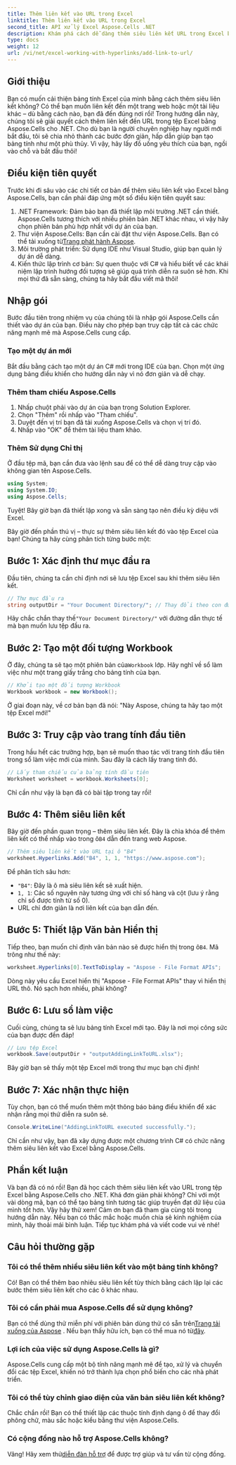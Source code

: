 ```yaml
---
title: Thêm liên kết vào URL trong Excel
linktitle: Thêm liên kết vào URL trong Excel
second_title: API xử lý Excel Aspose.Cells .NET
description: Khám phá cách dễ dàng thêm siêu liên kết URL trong Excel bằng Aspose.Cells cho .NET với hướng dẫn chi tiết này. Tối ưu hóa bảng tính của bạn.
type: docs
weight: 12
url: /vi/net/excel-working-with-hyperlinks/add-link-to-url/
---
```

## Giới thiệu
Bạn có muốn cải thiện bảng tính Excel của mình bằng cách thêm siêu liên kết không? Có thể bạn muốn liên kết đến một trang web hoặc một tài liệu khác – dù bằng cách nào, bạn đã đến đúng nơi rồi! Trong hướng dẫn này, chúng tôi sẽ giải quyết cách thêm liên kết đến URL trong tệp Excel bằng Aspose.Cells cho .NET. Cho dù bạn là người chuyên nghiệp hay người mới bắt đầu, tôi sẽ chia nhỏ thành các bước đơn giản, hấp dẫn giúp bạn tạo bảng tính như một phù thủy. Vì vậy, hãy lấy đồ uống yêu thích của bạn, ngồi vào chỗ và bắt đầu thôi!
## Điều kiện tiên quyết
Trước khi đi sâu vào các chi tiết cơ bản để thêm siêu liên kết vào Excel bằng Aspose.Cells, bạn cần phải đáp ứng một số điều kiện tiên quyết sau:
1. .NET Framework: Đảm bảo bạn đã thiết lập môi trường .NET cần thiết. Aspose.Cells tương thích với nhiều phiên bản .NET khác nhau, vì vậy hãy chọn phiên bản phù hợp nhất với dự án của bạn.
2. Thư viện Aspose.Cells: Bạn cần cài đặt thư viện Aspose.Cells. Bạn có thể tải xuống từ[Trang phát hành Aspose](https://releases.aspose.com/cells/net/).
3. Môi trường phát triển: Sử dụng IDE như Visual Studio, giúp bạn quản lý dự án dễ dàng.
4. Kiến thức lập trình cơ bản: Sự quen thuộc với C# và hiểu biết về các khái niệm lập trình hướng đối tượng sẽ giúp quá trình diễn ra suôn sẻ hơn.
Khi mọi thứ đã sẵn sàng, chúng ta hãy bắt đầu viết mã thôi!
## Nhập gói
Bước đầu tiên trong nhiệm vụ của chúng tôi là nhập gói Aspose.Cells cần thiết vào dự án của bạn. Điều này cho phép bạn truy cập tất cả các chức năng mạnh mẽ mà Aspose.Cells cung cấp.
### Tạo một dự án mới
Bắt đầu bằng cách tạo một dự án C# mới trong IDE của bạn. Chọn một ứng dụng bảng điều khiển cho hướng dẫn này vì nó đơn giản và dễ chạy.
### Thêm tham chiếu Aspose.Cells
1. Nhấp chuột phải vào dự án của bạn trong Solution Explorer.
2. Chọn "Thêm" rồi nhấp vào "Tham chiếu".
3. Duyệt đến vị trí bạn đã tải xuống Aspose.Cells và chọn vị trí đó.
4. Nhấp vào "OK" để thêm tài liệu tham khảo.
### Thêm Sử dụng Chỉ thị
Ở đầu tệp mã, bạn cần đưa vào lệnh sau để có thể dễ dàng truy cập vào không gian tên Aspose.Cells.
```csharp
using System;
using System.IO;
using Aspose.Cells;
```
Tuyệt! Bây giờ bạn đã thiết lập xong và sẵn sàng tạo nên điều kỳ diệu với Excel.

Bây giờ đến phần thú vị – thực sự thêm siêu liên kết đó vào tệp Excel của bạn! Chúng ta hãy cùng phân tích từng bước một:
## Bước 1: Xác định thư mục đầu ra
Đầu tiên, chúng ta cần chỉ định nơi sẽ lưu tệp Excel sau khi thêm siêu liên kết. 
```csharp
// Thư mục đầu ra
string outputDir = "Your Document Directory/"; // Thay đổi theo con đường của bạn
```
 Hãy chắc chắn thay thế`"Your Document Directory/"` với đường dẫn thực tế mà bạn muốn lưu tệp đầu ra. 
## Bước 2: Tạo một đối tượng Workbook
 Ở đây, chúng ta sẽ tạo một phiên bản của`Workbook` lớp. Hãy nghĩ về sổ làm việc như một trang giấy trắng cho bảng tính của bạn.
```csharp
// Khởi tạo một đối tượng Workbook
Workbook workbook = new Workbook();
```
Ở giai đoạn này, về cơ bản bạn đã nói: "Này Aspose, chúng ta hãy tạo một tệp Excel mới!"
## Bước 3: Truy cập vào trang tính đầu tiên
Trong hầu hết các trường hợp, bạn sẽ muốn thao tác với trang tính đầu tiên trong sổ làm việc mới của mình. Sau đây là cách lấy trang tính đó.
```csharp
// Lấy tham chiếu của bảng tính đầu tiên
Worksheet worksheet = workbook.Worksheets[0];
```
Chỉ cần như vậy là bạn đã có bài tập trong tay rồi!
## Bước 4: Thêm siêu liên kết
Bây giờ đến phần quan trọng – thêm siêu liên kết. Đây là chìa khóa để thêm liên kết có thể nhấp vào trong ô`B4` dẫn đến trang web Aspose.
```csharp
// Thêm siêu liên kết vào URL tại ô "B4"
worksheet.Hyperlinks.Add("B4", 1, 1, "https://www.aspose.com");
```
Để phân tích sâu hơn:
- `"B4"`: Đây là ô mà siêu liên kết sẽ xuất hiện.
- `1, 1`: Các số nguyên này tương ứng với chỉ số hàng và cột (lưu ý rằng chỉ số được tính từ số 0).
- URL chỉ đơn giản là nơi liên kết của bạn dẫn đến.
## Bước 5: Thiết lập Văn bản Hiển thị
 Tiếp theo, bạn muốn chỉ định văn bản nào sẽ được hiển thị trong ô`B4`. Mã trông như thế này:
```csharp
worksheet.Hyperlinks[0].TextToDisplay = "Aspose - File Format APIs";
```
Dòng này yêu cầu Excel hiển thị "Aspose - File Format APIs" thay vì hiển thị URL thô. Nó sạch hơn nhiều, phải không?
## Bước 6: Lưu sổ làm việc
Cuối cùng, chúng ta sẽ lưu bảng tính Excel mới tạo. Đây là nơi mọi công sức của bạn được đền đáp!
```csharp
// Lưu tệp Excel
workbook.Save(outputDir + "outputAddingLinkToURL.xlsx");
```
Bây giờ bạn sẽ thấy một tệp Excel mới trong thư mục bạn chỉ định!
## Bước 7: Xác nhận thực hiện
Tùy chọn, bạn có thể muốn thêm một thông báo bảng điều khiển để xác nhận rằng mọi thứ diễn ra suôn sẻ.
```csharp
Console.WriteLine("AddingLinkToURL executed successfully.");
```
Chỉ cần như vậy, bạn đã xây dựng được một chương trình C# có chức năng thêm siêu liên kết vào Excel bằng Aspose.Cells.
## Phần kết luận
Và bạn đã có nó rồi! Bạn đã học cách thêm siêu liên kết vào URL trong tệp Excel bằng Aspose.Cells cho .NET. Khá đơn giản phải không? Chỉ với một vài dòng mã, bạn có thể tạo bảng tính tương tác giúp truyền đạt dữ liệu của mình tốt hơn. Vậy hãy thử xem!
Cảm ơn bạn đã tham gia cùng tôi trong hướng dẫn này. Nếu bạn có thắc mắc hoặc muốn chia sẻ kinh nghiệm của mình, hãy thoải mái bình luận. Tiếp tục khám phá và viết code vui vẻ nhé!
## Câu hỏi thường gặp
### Tôi có thể thêm nhiều siêu liên kết vào một bảng tính không?  
Có! Bạn có thể thêm bao nhiêu siêu liên kết tùy thích bằng cách lặp lại các bước thêm siêu liên kết cho các ô khác nhau.
### Tôi có cần phải mua Aspose.Cells để sử dụng không?  
 Bạn có thể dùng thử miễn phí với phiên bản dùng thử có sẵn trên[Trang tải xuống của Aspose](https://releases.aspose.com/) . Nếu bạn thấy hữu ích, bạn có thể mua nó từ[đây](https://purchase.aspose.com/buy).
### Lợi ích của việc sử dụng Aspose.Cells là gì?  
Aspose.Cells cung cấp một bộ tính năng mạnh mẽ để tạo, xử lý và chuyển đổi các tệp Excel, khiến nó trở thành lựa chọn phổ biến cho các nhà phát triển.
### Tôi có thể tùy chỉnh giao diện của văn bản siêu liên kết không?  
Chắc chắn rồi! Bạn có thể thiết lập các thuộc tính định dạng ô để thay đổi phông chữ, màu sắc hoặc kiểu bằng thư viện Aspose.Cells.
### Có cộng đồng nào hỗ trợ Aspose.Cells không?  
 Vâng! Hãy xem thử[diễn đàn hỗ trợ](https://forum.aspose.com/c/cells/9) để được trợ giúp và tư vấn từ cộng đồng.